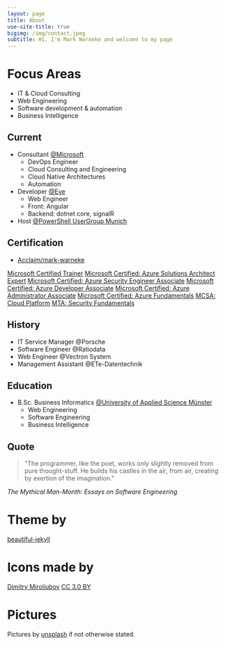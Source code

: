 ```yaml
---
layout: page
title: About
use-site-title: true
bigimg: /img/contact.jpeg
subtitle: Hi, I'm Mark Warneke and welcome to my page
---
```


# Focus Areas

- IT & Cloud Consulting
- Web Engineering
- Software development & automation
- Business Intelligence

## Current

- Consultant [@Microsoft](https://microsoft.com)
  - DevOps Engineer
  - Cloud Consulting and Engineering
  - Cloud Native Architectures
  - Automation
- Developer [@Eve](https://starteve.ai)
  - Web Engineer
  - Front: Angular
  - Backend: dotnet core, signalR
- Host [@PowerShell UserGroup Munich](https://github.com/GPSUG)

## Certification

- [Acclaim/mark-warneke](https://www.youracclaim.com/users/mark-warneke/badges)

[Microsoft Certified Trainer](/img/cert/Microsoft-Certified-Trainer-2019-2020.png)
[Microsoft Certified: Azure Solutions Architect Expert](/img/cert/azure-solutions-architect-expert-600x600.png)
[](/img/cert/azure-devops-engineer-expert-600x600.png)
[Microsoft Certified: Azure Security Engineer Associate](/img/cert/azure-security-engineer-associate600x600.png)
[Microsoft Certified: Azure Developer Associate](/img/cert/azure-developer-associate-600x600.png)
[Microsoft Certified: Azure Administrator Associate](/img/cert/azure-administrator-associate.png)
[Microsoft Certified: Azure Fundamentals](/img/cert/azure-fundamentals-600x600.png)
[MCSA: Cloud Platform](/img/cert/MCSA-Cloud-Platform-2018.png)
[MTA: Security Fundamentals](/img/cert/MTA-Security-Fundamentals-2018.png)

## History

- IT Service Manager @Porsche
- Software Engineer @Ratiodata
- Web Engineer @Vectron System
- Management Assistant @ETe-Datentechnik

## Education

- B.Sc. Business Informatics [@University of Applied Science Münster](https://en.fh-muenster.de)
  - Web Engineering
  - Software Engineering
  - Business Intelligence

## Quote

> "The programmer, like the poet, works only slightly removed from pure thought-stuff. He builds his castles in the air, from air, creating by exertion of the imagination."

_The Mythical Man-Month: Essays on Software Engineering_

# Theme by

[beautiful-jekyll](https://deanattali.com/beautiful-jekyll/)

# Icons made by

[Dimitry Miroliubov](https://www.flaticon.com/authors/dimitry-miroliubov) [CC 3.0 BY](http://creativecommons.org/licenses/by/3.0/)

# Pictures

Pictures by [unsplash](https://unsplash.com) if not otherwise stated.
